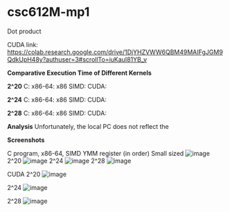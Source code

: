 # csc612M-mp1
Dot product

CUDA link: https://colab.research.google.com/drive/1DjYHZVWW6QBM49MAIFgJGM9QdkUpH48y?authuser=3#scrollTo=iuKauI81YB_v

**Comparative Execution Time of Different Kernels**

**2^20**
C:
x86-64: 
x86 SIMD:
CUDA:

**2^24**
C:
x86-64: 
x86 SIMD:
CUDA:

**2^28**
C:
x86-64: 
x86 SIMD:
CUDA:

**Analysis**
Unfortunately, the local PC does not reflect the 


**Screenshots**

C program, x86-64, SIMD YMM register (in order)
Small sized
![image](https://github.com/jwong2023/csc612M-mp1/assets/140816677/f7bfadb0-c623-4091-a35a-cd16dbc2a271)
2^20
![image](https://github.com/jwong2023/csc612M-mp1/assets/140816677/2fd540fa-eef7-4a15-ba7e-50620f13e989)
2^24
![image](https://github.com/jwong2023/csc612M-mp1/assets/140816677/1c07c42d-460b-461b-94eb-076624a08ae0)
2^28
![image](https://github.com/jwong2023/csc612M-mp1/assets/140816677/c8314767-ff90-4638-8011-936d9b85f1b6)


CUDA
2^20
![image](https://github.com/jwong2023/csc612M-mp1/assets/140816677/810b51e7-52bc-4834-a758-a240f77b2f53)

2^24
![image](https://github.com/jwong2023/csc612M-mp1/assets/140816677/b75d6d58-232b-459c-91a4-9f29ec70157c)

2^28
![image](https://github.com/jwong2023/csc612M-mp1/assets/140816677/6dc9410c-4aad-4e33-80c3-7e891aee5f84)



